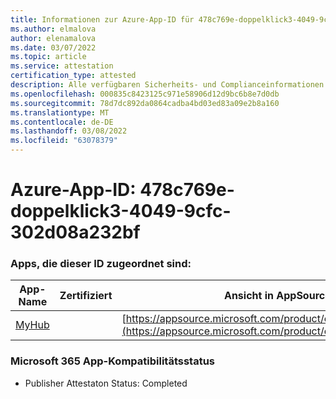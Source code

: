 ```yaml
---
title: Informationen zur Azure-App-ID für 478c769e-doppelklick3-4049-9cfc-302d08a232bf
ms.author: elmalova
author: elenamalova
ms.date: 03/07/2022
ms.topic: article
ms.service: attestation
certification_type: attested
description: Alle verfügbaren Sicherheits- und Complianceinformationen für 478c769e-doppelklick3-4049-9cfc-302d08a232bf.
ms.openlocfilehash: 000835c8423125c971e58906d12d9bc6b8e7d0db
ms.sourcegitcommit: 78d7dc892da0864cadba4bd03ed83a09e2b8a160
ms.translationtype: MT
ms.contentlocale: de-DE
ms.lasthandoff: 03/08/2022
ms.locfileid: "63078379"
---
```

# <a name="azure-app-id-478c769e-bab3-4049-9cfc-302d08a232bf"></a>Azure-App-ID: 478c769e-doppelklick3-4049-9cfc-302d08a232bf


### <a name="apps-associated-with-this-id"></a>Apps, die dieser ID zugeordnet sind:
| **App-Name** | **Zertifiziert** | **Ansicht in AppSource** |
|--------------|---------------|-----------------------|
| [MyHub](https://docs.microsoft.com/microsoft-365-app-certification/forward/WA200000726) |  | [https://appsource.microsoft.com/product/office/WA200000726](https://appsource.microsoft.com/product/office/WA200000726) |

### <a name="microsoft-365-app-compliance-status"></a>Microsoft 365 App-Kompatibilitätsstatus
- Publisher Attestaton Status: Completed
